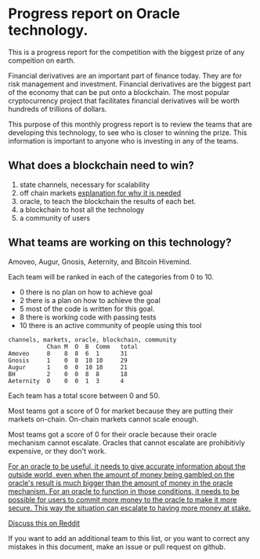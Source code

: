 # Progress report on Oracle technology.

This is a progress report for the competition with the biggest prize of any compeition on earth.

Financial derivatives are an important part of finance today. They are for risk management and investment.
Financial derivatives are the biggest part of the economy that can be put onto a blockchain.
The most popular cryptocurrency project that facilitates financial derivatives will be worth hundreds of trillions of dollars.

This purpose of this monthly progress report is to review the teams that are developing this technology, to see who is closer to winning the prize. This information is important to anyone who is investing in any of the teams.

## What does a blockchain need to win?
1) state channels, necessary for scalability
2) off chain markets [explanation for why it is needed](https://github.com/zack-bitcoin/amoveo/blob/master/docs/design/state_channel_without_off_chain_market.md) 
3) oracle, to teach the blockchain the results of each bet.
4) a blockchain to host all the technology
5) a community of users

## What teams are working on this technology?
Amoveo, Augur, Gnosis, Aeternity, and Bitcoin Hivemind.

Each team will be ranked in each of the categories from 0 to 10.
* 0 there is no plan on how to achieve goal
* 2 there is a plan on how to achieve the goal
* 5 most of the code is written for this goal.
* 8 there is working code with passing tests
* 10 there is an active community of people using this tool

```
channels, markets, oracle, blockchain, community
           Chan M  O  B  Comm   total
Amoveo     8    8  8  6  1      31
Gnosis     1    0  8  10 10     29
Augur      1    0  0  10 10     21
BH         2    0  0  8  8      18
Aeternity  0    0  0  1  3      4
```

Each team has a total score between 0 and 50.

Most teams got a score of 0 for market because they are putting their markets on-chain.
On-chain markets cannot scale enough.

Most teams got a score of 0 for their oracle because their oracle mechanism cannot escalate.
Oracles that cannot escalate are prohibitivly expensive, or they don't work.

[For an oracle to be useful, it needs to give accurate information about the outside world, even when the amount of money being gambled on the oracle's result is much bigger than the amount of money in the oracle mechanism. For an oracle to function in those conditions, it needs to be possible for users to commit more money to the oracle to make it more secure. This way the situation can escalate to having more money at stake.](https://github.com/zack-bitcoin/amoveo/blob/master/docs/design/oracle_motivations.md)


[Discuss this on Reddit](https://www.reddit.com/r/Amoveo/comments/73tn7z/progress_of_each_of_5_teams_competing_for_the/)

If you want to add an additional team to this list, or you want to correct any mistakes in this document, make an issue or pull request on github.
